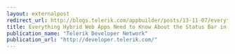 ```yaml
---
layout: externalpost
redirect_url: http://blogs.telerik.com/appbuilder/posts/13-11-07/everything-hybrid-web-apps-need-to-know-about-the-status-bar-in-ios7
title: Everything Hybrid Web Apps Need to Know About the Status Bar in iOS7
publication_name: "Telerik Developer Network"
publication_url: "http://developer.telerik.com/"
---
```


<!-- http://html5weekly.com/archive/114.html -->
